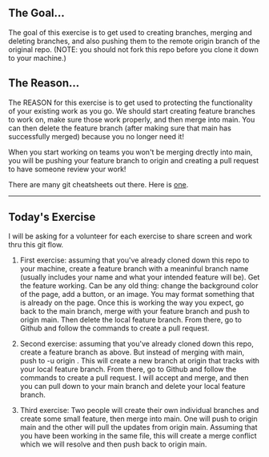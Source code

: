 ## The Goal...
The goal of this exercise is to get used to creating branches, merging and deleting branches, and also pushing them to the remote origin branch of the original repo. (NOTE: you should not fork this repo before you clone it down to your machine.) 

## The Reason...
The REASON for this exercise is to get used to protecting the functionality of your existing work as you go. We should start creating feature branches to work on, make sure those work properly, and then merge into main. You can then delete the feature branch (after making sure that main has successfully merged) because you no longer need it!

When you start working on teams you won't be merging drectly into main, you will be pushing your feature branch to origin and creating a pull request to have someone review your work!

There are many git cheatsheets out there. Here is [one](https://about.gitlab.com/images/press/git-cheat-sheet.pdf).

***
## Today's Exercise

I will be asking for a volunteer for each exercise to share screen and work thru this git flow.

1. First exercise: assuming that you've already cloned down this repo to your machine, create a feature branch with a meaninful branch name (usually includes your name and what your intended feature will be). Get the feature working. Can be any old thing: change the background color of the page, add a button, or an image. You may format something that is already on the page. Once this is working the way you expect, go back to the main branch, merge with your feature branch and push to origin main. Then delete the local feature branch. From there, go to Github and follow the commands to create a pull request.

2. Second exercise: assuming that you've already cloned down this repo, create a feature branch as above. But instead of merging with main, push to -u origin <feature-branch-name>. This will create a new branch at origin that tracks with your local feature branch. From there, go to Github and follow the commands to create a pull request. I will accept and merge, and then you can pull down to your main branch and delete your local feature branch.

3. Third exercise: Two people will create their own individual branches and create some small feature, then merge into main. One will push to origin main and the other will pull the updates from origin main. Assuming that you have been working in the same file, this will create a merge conflict which we will resolve and then push back to origin main.